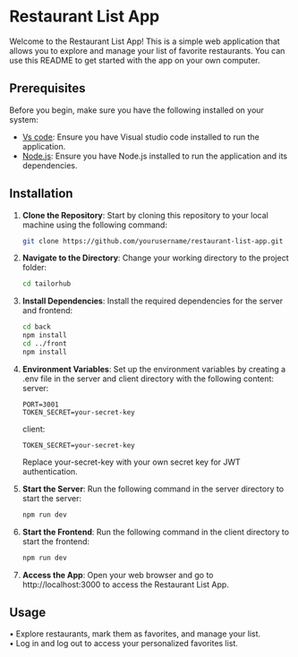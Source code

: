 # Restaurant List App

Welcome to the Restaurant List App! This is a simple web application that allows you to explore and manage your list of favorite restaurants. You can use this README to get started with the app on your own computer.

## Prerequisites

Before you begin, make sure you have the following installed on your system:

- [Vs code](https://code.visualstudio.com/): Ensure you have Visual studio code installed to run the application.
- [Node.js](https://nodejs.org/): Ensure you have Node.js installed to run the application and its dependencies.

## Installation

1. **Clone the Repository**: Start by cloning this repository to your local machine using the following command:

   ```bash
   git clone https://github.com/yourusername/restaurant-list-app.git

   ```

2. **Navigate to the Directory**: Change your working directory to the project folder:

   ```bash
   cd tailorhub
   ```

3. **Install Dependencies**: Install the required dependencies for the server and frontend:

   ```bash
   cd back
   npm install
   cd ../front
   npm install
   ```
4. **Environment Variables**: Set up the environment variables by creating a .env file in the server and client directory with the following content: <br>
    server:
   ```env
   PORT=3001
   TOKEN_SECRET=your-secret-key
   ```
    client:
   ```env
   TOKEN_SECRET=your-secret-key
   ```
    Replace your-secret-key with your own secret key for JWT authentication.

5. **Start the Server**: Run the following command in the server directory to start the server:

   ```bash
   npm run dev
   ```
6. **Start the Frontend**:  Run the following command in the client directory to start the frontend:

   ```bash
   npm run dev
   ```
7. **Access the App**:   Open your web browser and go to http://localhost:3000 to access the Restaurant List App.

## Usage

 • Explore restaurants, mark them as favorites, and manage your list. <br>
 • Log in and log out to access your personalized favorites list.